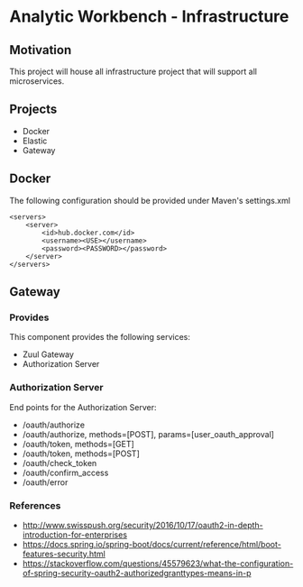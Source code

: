 # Analytic Workbench - Infrastructure
## Motivation
This project will house all infrastructure project that will support all microservices.
## Projects
- Docker
- Elastic
- Gateway
## Docker
The following configuration should be provided under Maven's settings.xml

	<servers>
		<server>
			<id>hub.docker.com</id>
			<username><USE></username>
			<password><PASSWORD></password>
		</server>
	</servers>
	
## Gateway
### Provides
This component provides the following services:
- Zuul Gateway
- Authorization Server


### Authorization Server
End points for the Authorization Server:
* /oauth/authorize 
* /oauth/authorize,	methods=[POST],		params=[user_oauth_approval]
* /oauth/token,		methods=[GET]
* /oauth/token,		methods=[POST]
* /oauth/check_token
* /oauth/confirm_access
* /oauth/error 

### References
- http://www.swisspush.org/security/2016/10/17/oauth2-in-depth-introduction-for-enterprises
- https://docs.spring.io/spring-boot/docs/current/reference/html/boot-features-security.html
- https://stackoverflow.com/questions/45579623/what-the-configuration-of-spring-security-oauth2-authorizedgranttypes-means-in-p	